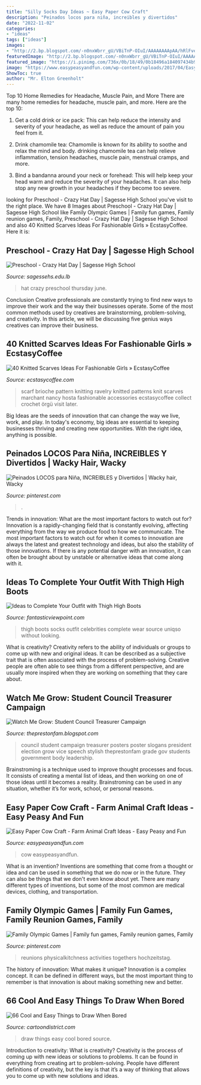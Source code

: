 ```yaml
---
title: "Silly Socks Day Ideas ~ Easy Paper Cow Craft"
description: "Peinados locos para niña, increibles y divertidos"
date: "2022-11-02"
categories:
- "ideas"
tags: ["ideas"]
images:
- "http://2.bp.blogspot.com/-n0nxWbrr_gU/VBiTnP-OIuI/AAAAAAAApAA/hRlFveALpek/s1600/IMG_1808.JPG"
featuredImage: "http://2.bp.blogspot.com/-n0nxWbrr_gU/VBiTnP-OIuI/AAAAAAAApAA/hRlFveALpek/s1600/IMG_1808.JPG"
featured_image: "https://i.pinimg.com/736x/0b/18/49/0b18496a184097434b9605746b0423f8.jpg"
image: "https://www.easypeasyandfun.com/wp-content/uploads/2017/04/Easy-Paper-Cow-Craft-for-Kids-652x1024.jpg"
ShowToc: true
author: "Mr. Elton Greenholt"
---
```



Top 10 Home Remedies for Headache, Muscle Pain, and More
There are many home remedies for headache, muscle pain, and more. Here are the top 10:
1. Get a cold drink or ice pack: This can help reduce the intensity and severity of your headache, as well as reduce the amount of pain you feel from it.

2. Drink chamomile tea: Chamomile is known for its ability to soothe and relax the mind and body. drinking chamomile tea can help relieve inflammation, tension headaches, muscle pain, menstrual cramps, and more.

3. Bind a bandanna around your neck or forehead: This will help keep your head warm and reduce the severity of your headaches. It can also help stop any new growth in your headaches if they become too severe.


	

		
looking for Preschool - Crazy Hat Day | Sagesse High School you've visit to the right place. We have 8 Images about Preschool - Crazy Hat Day | Sagesse High School like Family Olympic Games | Family fun games, Family reunion games, Family, Preschool - Crazy Hat Day | Sagesse High School and also 40 Knitted Scarves Ideas For Fashionable Girls » EcstasyCoffee. Here it is:
		
    
## Preschool - Crazy Hat Day | Sagesse High School

<img loading=lazy src="http://sagessehs.edu.lb/sites/default/files/styles/photo_gallery_thumb__200x150_/public/photo-gallery/img_9549_resize.jpg?itok=qa_GqvIX" onerror="this.onerror=null;this.src='https://tse3.mm.bing.net/th?id=OIP.FZF5I8JVkXxeTD0qAeTRewHaFj&amp;pid=15.1';" alt="Preschool - Crazy Hat Day | Sagesse High School">

_Source: sagessehs.edu.lb_

>hat crazy preschool thursday june. 

	

Conclusion
Creative professionals are constantly trying to find new ways to improve their work and the way their businesses operate. Some of the most common methods used by creatives are brainstorming, problem-solving, and creativity. In this article, we will be discussing five genius ways creatives can improve their business.

    
## 40 Knitted Scarves Ideas For Fashionable Girls » EcstasyCoffee

<img loading=lazy src="https://i0.wp.com/www.ecstasycoffee.com/wp-content/uploads/2016/12/Hosta-Brioche-Scarf-pattern.jpg?resize=423%2C640" onerror="this.onerror=null;this.src='https://tse2.mm.bing.net/th?id=OIP.F3LtdD1WmHAxDiw18zJJdQDGEs&amp;pid=15.1';" alt="40 Knitted Scarves Ideas For Fashionable Girls » EcstasyCoffee">

_Source: ecstasycoffee.com_

>scarf brioche pattern knitting ravelry knitted patterns knit scarves marchant nancy hosta fashionable accessories ecstasycoffee collect crochet örgü visit later. 

	

Big Ideas are the seeds of innovation that can change the way we live, work, and play. In today's economy, big ideas are essential to keeping businesses thriving and creating new opportunities. With the right idea, anything is possible.

    
## Peinados LOCOS Para Niña, INCREIBLES Y Divertidos | Wacky Hair, Wacky

<img loading=lazy src="https://i.pinimg.com/736x/a0/0f/2c/a00f2c226aad83798db85b12110dfabc.jpg" onerror="this.onerror=null;this.src='https://tse3.mm.bing.net/th?id=OIP.IsV2xhESmGt8geYKviv1DgHaJ4&amp;pid=15.1';" alt="Peinados LOCOS para Niña, INCREIBLES y Divertidos | Wacky hair, Wacky">

_Source: pinterest.com_

>. 

	

Trends in innovation: What are the most important factors to watch out for?
Innovation is a rapidly-changing field that is constantly evolving, affecting everything from the way we produce food to how we communicate. The most important factors to watch out for when it comes to innovation are always the latest and greatest technology and ideas, but also the stability of those innovations. If there is any potential danger with an innovation, it can often be brought about by unstable or alternative ideas that come along with it.

    
## Ideas To Complete Your Outfit With Thigh High Boots

<img loading=lazy src="http://www.fantasticviewpoint.com/wp-content/uploads/2013/11/celebrities_loves_thigh_high_boots.jpg" onerror="this.onerror=null;this.src='https://tse2.mm.bing.net/th?id=OIP.QcbZOQbY6mwc7mrHE4WY2wHaLG&amp;pid=15.1';" alt="Ideas to Complete Your Outfit with Thigh High Boots">

_Source: fantasticviewpoint.com_

>thigh boots socks outfit celebrities complete wear source uniqso without looking. 

	

What is creativity?
Creativity refers to the ability of individuals or groups to come up with new and original ideas. It can be described as a subjective trait that is often associated with the process of problem-solving. Creative people are often able to see things from a different perspective, and are usually more inspired when they are working on something that they care about.

    
## Watch Me Grow: Student Council Treasurer Campaign

<img loading=lazy src="http://2.bp.blogspot.com/-n0nxWbrr_gU/VBiTnP-OIuI/AAAAAAAApAA/hRlFveALpek/s1600/IMG_1808.JPG" onerror="this.onerror=null;this.src='https://tse1.mm.bing.net/th?id=OIP.9xD2bKV4LceoHGckmnHDvgHaJ4&amp;pid=15.1';" alt="Watch Me Grow: Student Council Treasurer Campaign">

_Source: theprestonfam.blogspot.com_

>council student campaign treasurer posters poster slogans president election grow vice speech stylish theprestonfam grade gov students government body leadership. 

	

Brainstroming is a technique used to improve thought processes and focus. It consists of creating a mental list of ideas, and then working on one of those ideas until it becomes a reality. Brainstroming can be used in any situation, whether it’s for work, school, or personal reasons.

    
## Easy Paper Cow Craft - Farm Animal Craft Ideas - Easy Peasy And Fun

<img loading=lazy src="https://www.easypeasyandfun.com/wp-content/uploads/2017/04/Easy-Paper-Cow-Craft-for-Kids-652x1024.jpg" onerror="this.onerror=null;this.src='https://tse4.mm.bing.net/th?id=OIP.YX5lvHxLGXM-hfAItlWkQQHaLo&amp;pid=15.1';" alt="Easy Paper Cow Craft - Farm Animal Craft Ideas - Easy Peasy and Fun">

_Source: easypeasyandfun.com_

>cow easypeasyandfun. 

	

What is an invention?
Inventions are something that come from a thought or idea and can be used in something that we do now or in the future. They can also be things that we don't even know about yet. There are many different types of inventions, but some of the most common are medical devices, clothing, and transportation.

    
## Family Olympic Games | Family Fun Games, Family Reunion Games, Family

<img loading=lazy src="https://i.pinimg.com/736x/0b/18/49/0b18496a184097434b9605746b0423f8.jpg" onerror="this.onerror=null;this.src='https://tse2.mm.bing.net/th?id=OIP.5woQR-bpqST1c2FdUtk_1wHaSI&amp;pid=15.1';" alt="Family Olympic Games | Family fun games, Family reunion games, Family">

_Source: pinterest.com_

>reunions physicalkitchness activities togethers hochzeitstag. 

	

The history of innovation: What makes it unique?
Innovation is a complex concept. It can be defined in different ways, but the most important thing to remember is that innovation is about making something new and better.

    
## 66 Cool And Easy Things To Draw When Bored

<img loading=lazy src="http://www.cartoondistrict.com/wp-content/uploads/2018/04/Cool-and-Easy-Things-to-Draw-when-bored00007.jpg" onerror="this.onerror=null;this.src='https://tse4.mm.bing.net/th?id=OIP.MWzHzjLq_vBBAsO27FBjSQHaLO&amp;pid=15.1';" alt="66 Cool and Easy Things to Draw When Bored">

_Source: cartoondistrict.com_

>draw things easy cool bored source. 

	

Introduction to creativity: What is creativity?
Creativity is the process of coming up with new ideas or solutions to problems. It can be found in everything from creating art to problem-solving. People have different definitions of creativity, but the key is that it’s a way of thinking that allows you to come up with new solutions and ideas.

